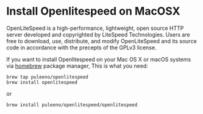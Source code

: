 # Install Openlitespeed on MacOSX

OpenLiteSpeed is a high-performance, lightweight, open source HTTP server developed and copyrighted by LiteSpeed Technologies. Users are free to download, use, distribute, and modify OpenLiteSpeed and its source code in accordance with the precepts of the GPLv3 license.

If you want to install Openlitespeed on your Mac OS X or macOS systems via [homebrew](https://brew.sh/) package manager, This is what you need:

```
brew tap puleeno/openlitespeed
brew install openlitespeed
```

or

```
brew install puleeno/openlitespeed/openlitespeed
```